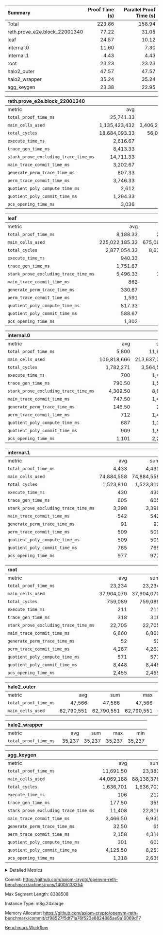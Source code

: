 | Summary | Proof Time (s) | Parallel Proof Time (s) |
|:---|---:|---:|
| Total |  223.86 |  158.94 |
| reth.prove_e2e.block_22001340 |  77.22 |  31.05 |
| leaf |  24.57 |  10.12 |
| internal.0 |  11.60 |  7.30 |
| internal.1 |  4.43 |  4.43 |
| root |  23.23 |  23.23 |
| halo2_outer |  47.57 |  47.57 |
| halo2_wrapper |  35.24 |  35.24 |
| agg_keygen |  23.38 |  22.95 |


| reth.prove_e2e.block_22001340 |||||
|:---|---:|---:|---:|---:|
|metric|avg|sum|max|min|
| `total_proof_time_ms ` |  25,741.33 |  77,224 |  31,050 |  19,136 |
| `main_cells_used     ` |  1,135,423,432 |  3,406,270,296 |  1,449,856,032 |  930,609,878 |
| `total_cycles        ` |  18,684,093.33 |  56,052,280 |  23,053,048 |  11,972,446 |
| `execute_time_ms     ` |  2,616.67 |  7,850 |  3,102 |  1,694 |
| `trace_gen_time_ms   ` |  8,413.33 |  25,240 |  9,974 |  6,043 |
| `stark_prove_excluding_trace_time_ms` |  14,711.33 |  44,134 |  17,974 |  11,399 |
| `main_trace_commit_time_ms` |  3,202.67 |  9,608 |  4,173 |  2,690 |
| `generate_perm_trace_time_ms` |  807.33 |  2,422 |  989 |  542 |
| `perm_trace_commit_time_ms` |  3,746.33 |  11,239 |  4,544 |  2,621 |
| `quotient_poly_compute_time_ms` |  2,612 |  7,836 |  3,230 |  2,299 |
| `quotient_poly_commit_time_ms` |  1,294.33 |  3,883 |  1,534 |  957 |
| `pcs_opening_time_ms ` |  3,036 |  9,108 |  3,488 |  2,224 |

| leaf |||||
|:---|---:|---:|---:|---:|
|metric|avg|sum|max|min|
| `total_proof_time_ms ` |  8,188.33 |  24,565 |  10,121 |  7,179 |
| `main_cells_used     ` |  225,022,185.33 |  675,066,556 |  285,443,525 |  193,947,465 |
| `total_cycles        ` |  2,877,054.33 |  8,631,163 |  3,495,815 |  2,561,179 |
| `execute_time_ms     ` |  940.33 |  2,821 |  1,130 |  835 |
| `trace_gen_time_ms   ` |  1,751.67 |  5,255 |  2,125 |  1,562 |
| `stark_prove_excluding_trace_time_ms` |  5,496.33 |  16,489 |  6,866 |  4,776 |
| `main_trace_commit_time_ms` |  862 |  2,586 |  1,056 |  765 |
| `generate_perm_trace_time_ms` |  330.67 |  992 |  404 |  275 |
| `perm_trace_commit_time_ms` |  1,591 |  4,773 |  2,024 |  1,373 |
| `quotient_poly_compute_time_ms` |  817.33 |  2,452 |  1,010 |  719 |
| `quotient_poly_commit_time_ms` |  588.67 |  1,766 |  736 |  511 |
| `pcs_opening_time_ms ` |  1,302 |  3,906 |  1,631 |  1,130 |

| internal.0 |||||
|:---|---:|---:|---:|---:|
|metric|avg|sum|max|min|
| `total_proof_time_ms ` |  5,800 |  11,600 |  7,301 |  4,299 |
| `main_cells_used     ` |  106,818,666 |  213,637,332 |  142,303,232 |  71,334,100 |
| `total_cycles        ` |  1,782,271 |  3,564,542 |  2,381,514 |  1,183,028 |
| `execute_time_ms     ` |  700 |  1,400 |  938 |  462 |
| `trace_gen_time_ms   ` |  790.50 |  1,581 |  1,029 |  552 |
| `stark_prove_excluding_trace_time_ms` |  4,309.50 |  8,619 |  5,334 |  3,285 |
| `main_trace_commit_time_ms` |  747.50 |  1,495 |  954 |  541 |
| `generate_perm_trace_time_ms` |  146.50 |  293 |  197 |  96 |
| `perm_trace_commit_time_ms` |  712 |  1,424 |  907 |  517 |
| `quotient_poly_compute_time_ms` |  687 |  1,374 |  872 |  502 |
| `quotient_poly_commit_time_ms` |  909 |  1,818 |  1,071 |  747 |
| `pcs_opening_time_ms ` |  1,101 |  2,202 |  1,326 |  876 |

| internal.1 |||||
|:---|---:|---:|---:|---:|
|metric|avg|sum|max|min|
| `total_proof_time_ms ` |  4,433 |  4,433 |  4,433 |  4,433 |
| `main_cells_used     ` |  74,884,558 |  74,884,558 |  74,884,558 |  74,884,558 |
| `total_cycles        ` |  1,523,810 |  1,523,810 |  1,523,810 |  1,523,810 |
| `execute_time_ms     ` |  430 |  430 |  430 |  430 |
| `trace_gen_time_ms   ` |  605 |  605 |  605 |  605 |
| `stark_prove_excluding_trace_time_ms` |  3,398 |  3,398 |  3,398 |  3,398 |
| `main_trace_commit_time_ms` |  542 |  542 |  542 |  542 |
| `generate_perm_trace_time_ms` |  91 |  91 |  91 |  91 |
| `perm_trace_commit_time_ms` |  509 |  509 |  509 |  509 |
| `quotient_poly_compute_time_ms` |  509 |  509 |  509 |  509 |
| `quotient_poly_commit_time_ms` |  765 |  765 |  765 |  765 |
| `pcs_opening_time_ms ` |  977 |  977 |  977 |  977 |

| root |||||
|:---|---:|---:|---:|---:|
|metric|avg|sum|max|min|
| `total_proof_time_ms ` |  23,234 |  23,234 |  23,234 |  23,234 |
| `main_cells_used     ` |  37,904,070 |  37,904,070 |  37,904,070 |  37,904,070 |
| `total_cycles        ` |  759,089 |  759,089 |  759,089 |  759,089 |
| `execute_time_ms     ` |  211 |  211 |  211 |  211 |
| `trace_gen_time_ms   ` |  318 |  318 |  318 |  318 |
| `stark_prove_excluding_trace_time_ms` |  22,705 |  22,705 |  22,705 |  22,705 |
| `main_trace_commit_time_ms` |  6,860 |  6,860 |  6,860 |  6,860 |
| `generate_perm_trace_time_ms` |  52 |  52 |  52 |  52 |
| `perm_trace_commit_time_ms` |  4,267 |  4,267 |  4,267 |  4,267 |
| `quotient_poly_compute_time_ms` |  571 |  571 |  571 |  571 |
| `quotient_poly_commit_time_ms` |  8,448 |  8,448 |  8,448 |  8,448 |
| `pcs_opening_time_ms ` |  2,455 |  2,455 |  2,455 |  2,455 |

| halo2_outer |||||
|:---|---:|---:|---:|---:|
|metric|avg|sum|max|min|
| `total_proof_time_ms ` |  47,566 |  47,566 |  47,566 |  47,566 |
| `main_cells_used     ` |  62,790,551 |  62,790,551 |  62,790,551 |  62,790,551 |

| halo2_wrapper |||||
|:---|---:|---:|---:|---:|
|metric|avg|sum|max|min|
| `total_proof_time_ms ` |  35,237 |  35,237 |  35,237 |  35,237 |

| agg_keygen |||||
|:---|---:|---:|---:|---:|
|metric|avg|sum|max|min|
| `total_proof_time_ms ` |  11,691.50 |  23,383 |  22,948 |  435 |
| `main_cells_used     ` |  44,069,188 |  88,138,376 |  87,210,305 |  928,071 |
| `total_cycles        ` |  1,636,701 |  1,636,701 |  1,636,701 |  1,636,701 |
| `execute_time_ms     ` |  106 |  212 |  212 |  0 |
| `trace_gen_time_ms   ` |  177.50 |  355 |  327 |  28 |
| `stark_prove_excluding_trace_time_ms` |  11,408 |  22,816 |  22,409 |  407 |
| `main_trace_commit_time_ms` |  3,466.50 |  6,933 |  6,882 |  51 |
| `generate_perm_trace_time_ms` |  32.50 |  65 |  55 |  10 |
| `perm_trace_commit_time_ms` |  2,158 |  4,316 |  4,265 |  51 |
| `quotient_poly_compute_time_ms` |  301 |  602 |  574 |  28 |
| `quotient_poly_commit_time_ms` |  4,125.50 |  8,251 |  8,187 |  64 |
| `pcs_opening_time_ms ` |  1,318 |  2,636 |  2,436 |  200 |



<details>
<summary>Detailed Metrics</summary>

| air_name | block_number | quotient_deg | interactions | constraints |
| --- | --- | --- | --- | --- |
| AccessAdapterAir<16> | 22001340 | 2 | 5 | 12 | 
| AccessAdapterAir<2> | 22001340 | 2 | 5 | 12 | 
| AccessAdapterAir<32> | 22001340 | 2 | 5 | 12 | 
| AccessAdapterAir<4> | 22001340 | 2 | 5 | 12 | 
| AccessAdapterAir<8> | 22001340 | 2 | 5 | 12 | 
| BitwiseOperationLookupAir<8> | 22001340 | 2 | 2 | 4 | 
| KeccakVmAir | 22001340 | 2 | 321 | 4,513 | 
| MemoryMerkleAir<8> | 22001340 | 2 | 4 | 39 | 
| PersistentBoundaryAir<8> | 22001340 | 2 | 3 | 7 | 
| PhantomAir | 22001340 | 2 | 3 | 5 | 
| Poseidon2PeripheryAir<BabyBearParameters>, 1> | 22001340 | 2 | 1 | 286 | 
| ProgramAir | 22001340 | 1 | 1 | 4 | 
| RangeTupleCheckerAir<2> | 22001340 | 1 | 1 | 4 | 
| Rv32HintStoreAir | 22001340 | 2 | 18 | 28 | 
| Sha256VmAir | 22001340 | 2 | 50 | 663 | 
| VariableRangeCheckerAir | 22001340 | 1 | 1 | 4 | 
| VmAirWrapper<Rv32BaseAluAdapterAir, BaseAluCoreAir<4, 8> | 22001340 | 2 | 20 | 37 | 
| VmAirWrapper<Rv32BaseAluAdapterAir, LessThanCoreAir<4, 8> | 22001340 | 2 | 18 | 40 | 
| VmAirWrapper<Rv32BaseAluAdapterAir, ShiftCoreAir<4, 8> | 22001340 | 2 | 24 | 91 | 
| VmAirWrapper<Rv32BranchAdapterAir, BranchEqualCoreAir<4> | 22001340 | 2 | 11 | 20 | 
| VmAirWrapper<Rv32BranchAdapterAir, BranchLessThanCoreAir<4, 8> | 22001340 | 2 | 13 | 35 | 
| VmAirWrapper<Rv32CondRdWriteAdapterAir, Rv32JalLuiCoreAir> | 22001340 | 2 | 10 | 18 | 
| VmAirWrapper<Rv32HeapAdapterAir<2, 32, 32>, BaseAluCoreAir<32, 8> | 22001340 | 2 | 61 | 126 | 
| VmAirWrapper<Rv32HeapAdapterAir<2, 32, 32>, LessThanCoreAir<32, 8> | 22001340 | 2 | 31 | 129 | 
| VmAirWrapper<Rv32HeapAdapterAir<2, 32, 32>, MultiplicationCoreAir<32, 8> | 22001340 | 2 | 61 | 57 | 
| VmAirWrapper<Rv32HeapAdapterAir<2, 32, 32>, ShiftCoreAir<32, 8> | 22001340 | 2 | 79 | 2,161 | 
| VmAirWrapper<Rv32HeapBranchAdapterAir<2, 32>, BranchEqualCoreAir<32> | 22001340 | 2 | 20 | 55 | 
| VmAirWrapper<Rv32HeapBranchAdapterAir<2, 32>, BranchLessThanCoreAir<32, 8> | 22001340 | 2 | 22 | 126 | 
| VmAirWrapper<Rv32IsEqualModAdapterAir<2, 1, 32, 32>, ModularIsEqualCoreAir<32, 4, 8> | 22001340 | 2 | 25 | 225 | 
| VmAirWrapper<Rv32IsEqualModAdapterAir<2, 3, 16, 48>, ModularIsEqualCoreAir<48, 4, 8> | 22001340 | 2 | 41 | 333 | 
| VmAirWrapper<Rv32JalrAdapterAir, Rv32JalrCoreAir> | 22001340 | 2 | 16 | 20 | 
| VmAirWrapper<Rv32LoadStoreAdapterAir, LoadSignExtendCoreAir<4, 8> | 22001340 | 2 | 18 | 33 | 
| VmAirWrapper<Rv32LoadStoreAdapterAir, LoadStoreCoreAir<4> | 22001340 | 2 | 17 | 40 | 
| VmAirWrapper<Rv32MultAdapterAir, DivRemCoreAir<4, 8> | 22001340 | 2 | 25 | 84 | 
| VmAirWrapper<Rv32MultAdapterAir, MulHCoreAir<4, 8> | 22001340 | 2 | 24 | 31 | 
| VmAirWrapper<Rv32MultAdapterAir, MultiplicationCoreAir<4, 8> | 22001340 | 2 | 19 | 19 | 
| VmAirWrapper<Rv32RdWriteAdapterAir, Rv32AuipcCoreAir> | 22001340 | 2 | 12 | 14 | 
| VmAirWrapper<Rv32VecHeapAdapterAir<1, 2, 2, 32, 32>, FieldExpressionCoreAir> | 22001340 | 2 | 415 | 480 | 
| VmAirWrapper<Rv32VecHeapAdapterAir<1, 6, 6, 16, 16>, FieldExpressionCoreAir> | 22001340 | 2 | 832 | 921 | 
| VmAirWrapper<Rv32VecHeapAdapterAir<2, 1, 1, 32, 32>, FieldExpressionCoreAir> | 22001340 | 2 | 158 | 190 | 
| VmAirWrapper<Rv32VecHeapAdapterAir<2, 2, 2, 32, 32>, FieldExpressionCoreAir> | 22001340 | 2 | 428 | 457 | 
| VmAirWrapper<Rv32VecHeapAdapterAir<2, 3, 3, 16, 16>, FieldExpressionCoreAir> | 22001340 | 2 | 246 | 288 | 
| VmAirWrapper<Rv32VecHeapAdapterAir<2, 6, 6, 16, 16>, FieldExpressionCoreAir> | 22001340 | 2 | 668 | 701 | 
| VmConnectorAir | 22001340 | 2 | 5 | 11 | 

| block_number | execute_time_ms |
| --- | --- |
| 22001340 | 214 | 

| group | air_name | block_number | rows | quotient_deg | prep_cols | perm_cols | main_cols | interactions | constraints | cells |
| --- | --- | --- | --- | --- | --- | --- | --- | --- | --- | --- |
| agg_keygen | AccessAdapterAir<16> | 22001340 |  | 2 |  |  |  | 5 | 12 |  | 
| agg_keygen | AccessAdapterAir<2> | 22001340 | 524,288 | 8 |  | 16 | 11 | 5 | 12 | 14,155,776 | 
| agg_keygen | AccessAdapterAir<32> | 22001340 |  | 2 |  |  |  | 5 | 12 |  | 
| agg_keygen | AccessAdapterAir<4> | 22001340 | 262,144 | 8 |  | 16 | 13 | 5 | 12 | 7,602,176 | 
| agg_keygen | AccessAdapterAir<8> | 22001340 | 8,192 | 8 |  | 16 | 17 | 5 | 12 | 270,336 | 
| agg_keygen | BitwiseOperationLookupAir<8> | 22001340 |  | 2 |  |  |  | 2 | 4 |  | 
| agg_keygen | FriReducedOpeningAir | 22001340 | 524,288 | 8 |  | 84 | 27 | 39 | 71 | 58,195,968 | 
| agg_keygen | JalRangeCheckAir | 22001340 | 65,536 | 8 |  | 28 | 12 | 9 | 14 | 2,621,440 | 
| agg_keygen | MemoryMerkleAir<8> | 22001340 |  | 2 |  |  |  | 4 | 39 |  | 
| agg_keygen | NativePoseidon2Air<BabyBearParameters>, 1> | 22001340 | 65,536 | 8 |  | 312 | 398 | 136 | 572 | 46,530,560 | 
| agg_keygen | PersistentBoundaryAir<8> | 22001340 |  | 2 |  |  |  | 3 | 7 |  | 
| agg_keygen | PhantomAir | 22001340 | 32,768 | 4 |  | 12 | 6 | 3 | 5 | 589,824 | 
| agg_keygen | Poseidon2PeripheryAir<BabyBearParameters>, 1> | 22001340 |  | 2 |  |  |  | 1 | 286 |  | 
| agg_keygen | ProgramAir | 22001340 | 131,072 | 1 |  | 8 | 10 | 1 | 4 | 2,359,296 | 
| agg_keygen | RangeTupleCheckerAir<2> | 22001340 |  | 1 |  |  |  | 1 | 4 |  | 
| agg_keygen | Rv32HintStoreAir | 22001340 |  | 2 |  |  |  | 18 | 28 |  | 
| agg_keygen | VariableRangeCheckerAir | 22001340 | 262,144 | 1 | 2 | 8 | 1 | 1 | 4 | 2,359,296 | 
| agg_keygen | VmAirWrapper<AluNativeAdapterAir, FieldArithmeticCoreAir> | 22001340 | 1,048,576 | 8 |  | 36 | 29 | 15 | 27 | 68,157,440 | 
| agg_keygen | VmAirWrapper<BranchNativeAdapterAir, BranchEqualCoreAir<1> | 22001340 | 262,144 | 8 |  | 28 | 23 | 11 | 25 | 13,369,344 | 
| agg_keygen | VmAirWrapper<NativeAdapterAir<2, 0>, PublicValuesCoreAir> | 22001340 | 64 | 8 |  | 28 | 27 | 11 | 30 | 3,520 | 
| agg_keygen | VmAirWrapper<NativeLoadStoreAdapterAir<1>, NativeLoadStoreCoreAir<1> | 22001340 | 524,288 | 8 |  | 40 | 21 | 15 | 20 | 31,981,568 | 
| agg_keygen | VmAirWrapper<NativeLoadStoreAdapterAir<4>, NativeLoadStoreCoreAir<4> | 22001340 | 131,072 | 8 |  | 40 | 27 | 15 | 20 | 8,781,824 | 
| agg_keygen | VmAirWrapper<NativeVectorizedAdapterAir<4>, FieldExtensionCoreAir> | 22001340 | 131,072 | 8 |  | 36 | 38 | 15 | 27 | 9,699,328 | 
| agg_keygen | VmAirWrapper<Rv32BaseAluAdapterAir, BaseAluCoreAir<4, 8> | 22001340 |  | 2 |  |  |  | 20 | 37 |  | 
| agg_keygen | VmAirWrapper<Rv32BaseAluAdapterAir, LessThanCoreAir<4, 8> | 22001340 |  | 2 |  |  |  | 18 | 40 |  | 
| agg_keygen | VmAirWrapper<Rv32BaseAluAdapterAir, ShiftCoreAir<4, 8> | 22001340 |  | 2 |  |  |  | 24 | 91 |  | 
| agg_keygen | VmAirWrapper<Rv32BranchAdapterAir, BranchEqualCoreAir<4> | 22001340 |  | 2 |  |  |  | 11 | 20 |  | 
| agg_keygen | VmAirWrapper<Rv32BranchAdapterAir, BranchLessThanCoreAir<4, 8> | 22001340 |  | 2 |  |  |  | 13 | 35 |  | 
| agg_keygen | VmAirWrapper<Rv32CondRdWriteAdapterAir, Rv32JalLuiCoreAir> | 22001340 |  | 2 |  |  |  | 10 | 18 |  | 
| agg_keygen | VmAirWrapper<Rv32JalrAdapterAir, Rv32JalrCoreAir> | 22001340 |  | 2 |  |  |  | 16 | 20 |  | 
| agg_keygen | VmAirWrapper<Rv32LoadStoreAdapterAir, LoadSignExtendCoreAir<4, 8> | 22001340 |  | 2 |  |  |  | 18 | 33 |  | 
| agg_keygen | VmAirWrapper<Rv32LoadStoreAdapterAir, LoadStoreCoreAir<4> | 22001340 |  | 2 |  |  |  | 17 | 40 |  | 
| agg_keygen | VmAirWrapper<Rv32MultAdapterAir, DivRemCoreAir<4, 8> | 22001340 |  | 2 |  |  |  | 25 | 84 |  | 
| agg_keygen | VmAirWrapper<Rv32MultAdapterAir, MulHCoreAir<4, 8> | 22001340 |  | 2 |  |  |  | 24 | 31 |  | 
| agg_keygen | VmAirWrapper<Rv32MultAdapterAir, MultiplicationCoreAir<4, 8> | 22001340 |  | 2 |  |  |  | 19 | 19 |  | 
| agg_keygen | VmAirWrapper<Rv32RdWriteAdapterAir, Rv32AuipcCoreAir> | 22001340 |  | 2 |  |  |  | 12 | 14 |  | 
| agg_keygen | VmConnectorAir | 22001340 | 2 | 8 | 1 | 16 | 5 | 5 | 11 | 42 | 
| agg_keygen | VolatileBoundaryAir | 22001340 | 131,072 | 8 |  | 20 | 12 | 7 | 19 | 4,194,304 | 

| group | air_name | block_number | idx | rows | prep_cols | perm_cols | main_cols | cells |
| --- | --- | --- | --- | --- | --- | --- | --- | --- |
| internal.0 | AccessAdapterAir<2> | 22001340 | 0 | 524,288 |  | 12 | 11 | 12,058,624 | 
| internal.0 | AccessAdapterAir<2> | 22001340 | 1 | 524,288 |  | 12 | 11 | 12,058,624 | 
| internal.0 | AccessAdapterAir<4> | 22001340 | 0 | 262,144 |  | 12 | 13 | 6,553,600 | 
| internal.0 | AccessAdapterAir<4> | 22001340 | 1 | 262,144 |  | 12 | 13 | 6,553,600 | 
| internal.0 | AccessAdapterAir<8> | 22001340 | 0 | 8,192 |  | 12 | 17 | 237,568 | 
| internal.0 | AccessAdapterAir<8> | 22001340 | 1 | 4,096 |  | 12 | 17 | 118,784 | 
| internal.0 | FriReducedOpeningAir | 22001340 | 0 | 1,048,576 |  | 44 | 27 | 74,448,896 | 
| internal.0 | FriReducedOpeningAir | 22001340 | 1 | 524,288 |  | 44 | 27 | 37,224,448 | 
| internal.0 | JalRangeCheckAir | 22001340 | 0 | 131,072 |  | 16 | 12 | 3,670,016 | 
| internal.0 | JalRangeCheckAir | 22001340 | 1 | 65,536 |  | 16 | 12 | 1,835,008 | 
| internal.0 | NativePoseidon2Air<BabyBearParameters>, 1> | 22001340 | 0 | 131,072 |  | 160 | 398 | 73,138,176 | 
| internal.0 | NativePoseidon2Air<BabyBearParameters>, 1> | 22001340 | 1 | 65,536 |  | 160 | 398 | 36,569,088 | 
| internal.0 | PhantomAir | 22001340 | 0 | 65,536 |  | 8 | 6 | 917,504 | 
| internal.0 | PhantomAir | 22001340 | 1 | 16,384 |  | 8 | 6 | 229,376 | 
| internal.0 | ProgramAir | 22001340 | 0 | 131,072 |  | 8 | 10 | 2,359,296 | 
| internal.0 | ProgramAir | 22001340 | 1 | 131,072 |  | 8 | 10 | 2,359,296 | 
| internal.0 | VariableRangeCheckerAir | 22001340 | 0 | 262,144 | 2 | 8 | 1 | 2,359,296 | 
| internal.0 | VariableRangeCheckerAir | 22001340 | 1 | 262,144 | 2 | 8 | 1 | 2,359,296 | 
| internal.0 | VmAirWrapper<AluNativeAdapterAir, FieldArithmeticCoreAir> | 22001340 | 0 | 2,097,152 |  | 20 | 29 | 102,760,448 | 
| internal.0 | VmAirWrapper<AluNativeAdapterAir, FieldArithmeticCoreAir> | 22001340 | 1 | 1,048,576 |  | 20 | 29 | 51,380,224 | 
| internal.0 | VmAirWrapper<BranchNativeAdapterAir, BranchEqualCoreAir<1> | 22001340 | 0 | 262,144 |  | 16 | 23 | 10,223,616 | 
| internal.0 | VmAirWrapper<BranchNativeAdapterAir, BranchEqualCoreAir<1> | 22001340 | 1 | 131,072 |  | 16 | 23 | 5,111,808 | 
| internal.0 | VmAirWrapper<NativeAdapterAir<2, 0>, PublicValuesCoreAir> | 22001340 | 0 | 64 |  | 16 | 23 | 2,496 | 
| internal.0 | VmAirWrapper<NativeAdapterAir<2, 0>, PublicValuesCoreAir> | 22001340 | 1 | 64 |  | 16 | 23 | 2,496 | 
| internal.0 | VmAirWrapper<NativeLoadStoreAdapterAir<1>, NativeLoadStoreCoreAir<1> | 22001340 | 0 | 524,288 |  | 24 | 21 | 23,592,960 | 
| internal.0 | VmAirWrapper<NativeLoadStoreAdapterAir<1>, NativeLoadStoreCoreAir<1> | 22001340 | 1 | 262,144 |  | 24 | 21 | 11,796,480 | 
| internal.0 | VmAirWrapper<NativeLoadStoreAdapterAir<4>, NativeLoadStoreCoreAir<4> | 22001340 | 0 | 262,144 |  | 24 | 27 | 13,369,344 | 
| internal.0 | VmAirWrapper<NativeLoadStoreAdapterAir<4>, NativeLoadStoreCoreAir<4> | 22001340 | 1 | 131,072 |  | 24 | 27 | 6,684,672 | 
| internal.0 | VmAirWrapper<NativeVectorizedAdapterAir<4>, FieldExtensionCoreAir> | 22001340 | 0 | 262,144 |  | 20 | 38 | 15,204,352 | 
| internal.0 | VmAirWrapper<NativeVectorizedAdapterAir<4>, FieldExtensionCoreAir> | 22001340 | 1 | 131,072 |  | 20 | 38 | 7,602,176 | 
| internal.0 | VmConnectorAir | 22001340 | 0 | 2 | 1 | 12 | 5 | 34 | 
| internal.0 | VmConnectorAir | 22001340 | 1 | 2 | 1 | 12 | 5 | 34 | 
| internal.0 | VolatileBoundaryAir | 22001340 | 0 | 262,144 |  | 12 | 12 | 6,291,456 | 
| internal.0 | VolatileBoundaryAir | 22001340 | 1 | 262,144 |  | 12 | 12 | 6,291,456 | 
| internal.1 | AccessAdapterAir<2> | 22001340 | 2 | 524,288 |  | 12 | 11 | 12,058,624 | 
| internal.1 | AccessAdapterAir<4> | 22001340 | 2 | 262,144 |  | 12 | 13 | 6,553,600 | 
| internal.1 | AccessAdapterAir<8> | 22001340 | 2 | 8,192 |  | 12 | 17 | 237,568 | 
| internal.1 | FriReducedOpeningAir | 22001340 | 2 | 262,144 |  | 44 | 27 | 18,612,224 | 
| internal.1 | JalRangeCheckAir | 22001340 | 2 | 65,536 |  | 16 | 12 | 1,835,008 | 
| internal.1 | NativePoseidon2Air<BabyBearParameters>, 1> | 22001340 | 2 | 65,536 |  | 160 | 398 | 36,569,088 | 
| internal.1 | PhantomAir | 22001340 | 2 | 16,384 |  | 8 | 6 | 229,376 | 
| internal.1 | ProgramAir | 22001340 | 2 | 131,072 |  | 8 | 10 | 2,359,296 | 
| internal.1 | VariableRangeCheckerAir | 22001340 | 2 | 262,144 | 2 | 8 | 1 | 2,359,296 | 
| internal.1 | VmAirWrapper<AluNativeAdapterAir, FieldArithmeticCoreAir> | 22001340 | 2 | 1,048,576 |  | 20 | 29 | 51,380,224 | 
| internal.1 | VmAirWrapper<BranchNativeAdapterAir, BranchEqualCoreAir<1> | 22001340 | 2 | 262,144 |  | 16 | 23 | 10,223,616 | 
| internal.1 | VmAirWrapper<NativeAdapterAir<2, 0>, PublicValuesCoreAir> | 22001340 | 2 | 64 |  | 16 | 23 | 2,496 | 
| internal.1 | VmAirWrapper<NativeLoadStoreAdapterAir<1>, NativeLoadStoreCoreAir<1> | 22001340 | 2 | 524,288 |  | 24 | 21 | 23,592,960 | 
| internal.1 | VmAirWrapper<NativeLoadStoreAdapterAir<4>, NativeLoadStoreCoreAir<4> | 22001340 | 2 | 131,072 |  | 24 | 27 | 6,684,672 | 
| internal.1 | VmAirWrapper<NativeVectorizedAdapterAir<4>, FieldExtensionCoreAir> | 22001340 | 2 | 131,072 |  | 20 | 38 | 7,602,176 | 
| internal.1 | VmConnectorAir | 22001340 | 2 | 2 | 1 | 12 | 5 | 34 | 
| internal.1 | VolatileBoundaryAir | 22001340 | 2 | 262,144 |  | 12 | 12 | 6,291,456 | 
| leaf | AccessAdapterAir<2> | 22001340 | 0 | 2,097,152 |  | 16 | 11 | 56,623,104 | 
| leaf | AccessAdapterAir<2> | 22001340 | 1 | 1,048,576 |  | 16 | 11 | 28,311,552 | 
| leaf | AccessAdapterAir<2> | 22001340 | 2 | 1,048,576 |  | 16 | 11 | 28,311,552 | 
| leaf | AccessAdapterAir<4> | 22001340 | 0 | 1,048,576 |  | 16 | 13 | 30,408,704 | 
| leaf | AccessAdapterAir<4> | 22001340 | 1 | 524,288 |  | 16 | 13 | 15,204,352 | 
| leaf | AccessAdapterAir<4> | 22001340 | 2 | 524,288 |  | 16 | 13 | 15,204,352 | 
| leaf | AccessAdapterAir<8> | 22001340 | 0 | 32,768 |  | 16 | 17 | 1,081,344 | 
| leaf | AccessAdapterAir<8> | 22001340 | 1 | 16,384 |  | 16 | 17 | 540,672 | 
| leaf | AccessAdapterAir<8> | 22001340 | 2 | 16,384 |  | 16 | 17 | 540,672 | 
| leaf | FriReducedOpeningAir | 22001340 | 0 | 4,194,304 |  | 84 | 27 | 465,567,744 | 
| leaf | FriReducedOpeningAir | 22001340 | 1 | 2,097,152 |  | 84 | 27 | 232,783,872 | 
| leaf | FriReducedOpeningAir | 22001340 | 2 | 2,097,152 |  | 84 | 27 | 232,783,872 | 
| leaf | JalRangeCheckAir | 22001340 | 0 | 65,536 |  | 28 | 12 | 2,621,440 | 
| leaf | JalRangeCheckAir | 22001340 | 1 | 65,536 |  | 28 | 12 | 2,621,440 | 
| leaf | JalRangeCheckAir | 22001340 | 2 | 65,536 |  | 28 | 12 | 2,621,440 | 
| leaf | NativePoseidon2Air<BabyBearParameters>, 1> | 22001340 | 0 | 262,144 |  | 312 | 398 | 186,122,240 | 
| leaf | NativePoseidon2Air<BabyBearParameters>, 1> | 22001340 | 1 | 262,144 |  | 312 | 398 | 186,122,240 | 
| leaf | NativePoseidon2Air<BabyBearParameters>, 1> | 22001340 | 2 | 262,144 |  | 312 | 398 | 186,122,240 | 
| leaf | PhantomAir | 22001340 | 0 | 32,768 |  | 12 | 6 | 589,824 | 
| leaf | PhantomAir | 22001340 | 1 | 32,768 |  | 12 | 6 | 589,824 | 
| leaf | PhantomAir | 22001340 | 2 | 32,768 |  | 12 | 6 | 589,824 | 
| leaf | ProgramAir | 22001340 | 0 | 2,097,152 |  | 8 | 10 | 37,748,736 | 
| leaf | ProgramAir | 22001340 | 1 | 2,097,152 |  | 8 | 10 | 37,748,736 | 
| leaf | ProgramAir | 22001340 | 2 | 2,097,152 |  | 8 | 10 | 37,748,736 | 
| leaf | VariableRangeCheckerAir | 22001340 | 0 | 262,144 | 2 | 8 | 1 | 2,359,296 | 
| leaf | VariableRangeCheckerAir | 22001340 | 1 | 262,144 | 2 | 8 | 1 | 2,359,296 | 
| leaf | VariableRangeCheckerAir | 22001340 | 2 | 262,144 | 2 | 8 | 1 | 2,359,296 | 
| leaf | VmAirWrapper<AluNativeAdapterAir, FieldArithmeticCoreAir> | 22001340 | 0 | 2,097,152 |  | 36 | 29 | 136,314,880 | 
| leaf | VmAirWrapper<AluNativeAdapterAir, FieldArithmeticCoreAir> | 22001340 | 1 | 2,097,152 |  | 36 | 29 | 136,314,880 | 
| leaf | VmAirWrapper<AluNativeAdapterAir, FieldArithmeticCoreAir> | 22001340 | 2 | 2,097,152 |  | 36 | 29 | 136,314,880 | 
| leaf | VmAirWrapper<BranchNativeAdapterAir, BranchEqualCoreAir<1> | 22001340 | 0 | 524,288 |  | 28 | 23 | 26,738,688 | 
| leaf | VmAirWrapper<BranchNativeAdapterAir, BranchEqualCoreAir<1> | 22001340 | 1 | 524,288 |  | 28 | 23 | 26,738,688 | 
| leaf | VmAirWrapper<BranchNativeAdapterAir, BranchEqualCoreAir<1> | 22001340 | 2 | 524,288 |  | 28 | 23 | 26,738,688 | 
| leaf | VmAirWrapper<NativeAdapterAir<2, 0>, PublicValuesCoreAir> | 22001340 | 0 | 64 |  | 28 | 27 | 3,520 | 
| leaf | VmAirWrapper<NativeAdapterAir<2, 0>, PublicValuesCoreAir> | 22001340 | 1 | 64 |  | 28 | 27 | 3,520 | 
| leaf | VmAirWrapper<NativeAdapterAir<2, 0>, PublicValuesCoreAir> | 22001340 | 2 | 64 |  | 28 | 27 | 3,520 | 
| leaf | VmAirWrapper<NativeLoadStoreAdapterAir<1>, NativeLoadStoreCoreAir<1> | 22001340 | 0 | 1,048,576 |  | 40 | 21 | 63,963,136 | 
| leaf | VmAirWrapper<NativeLoadStoreAdapterAir<1>, NativeLoadStoreCoreAir<1> | 22001340 | 1 | 1,048,576 |  | 40 | 21 | 63,963,136 | 
| leaf | VmAirWrapper<NativeLoadStoreAdapterAir<1>, NativeLoadStoreCoreAir<1> | 22001340 | 2 | 1,048,576 |  | 40 | 21 | 63,963,136 | 
| leaf | VmAirWrapper<NativeLoadStoreAdapterAir<4>, NativeLoadStoreCoreAir<4> | 22001340 | 0 | 262,144 |  | 40 | 27 | 17,563,648 | 
| leaf | VmAirWrapper<NativeLoadStoreAdapterAir<4>, NativeLoadStoreCoreAir<4> | 22001340 | 1 | 262,144 |  | 40 | 27 | 17,563,648 | 
| leaf | VmAirWrapper<NativeLoadStoreAdapterAir<4>, NativeLoadStoreCoreAir<4> | 22001340 | 2 | 131,072 |  | 40 | 27 | 8,781,824 | 
| leaf | VmAirWrapper<NativeVectorizedAdapterAir<4>, FieldExtensionCoreAir> | 22001340 | 0 | 524,288 |  | 36 | 38 | 38,797,312 | 
| leaf | VmAirWrapper<NativeVectorizedAdapterAir<4>, FieldExtensionCoreAir> | 22001340 | 1 | 262,144 |  | 36 | 38 | 19,398,656 | 
| leaf | VmAirWrapper<NativeVectorizedAdapterAir<4>, FieldExtensionCoreAir> | 22001340 | 2 | 262,144 |  | 36 | 38 | 19,398,656 | 
| leaf | VmConnectorAir | 22001340 | 0 | 2 | 1 | 16 | 5 | 42 | 
| leaf | VmConnectorAir | 22001340 | 1 | 2 | 1 | 16 | 5 | 42 | 
| leaf | VmConnectorAir | 22001340 | 2 | 2 | 1 | 16 | 5 | 42 | 
| leaf | VolatileBoundaryAir | 22001340 | 0 | 1,048,576 |  | 20 | 12 | 33,554,432 | 
| leaf | VolatileBoundaryAir | 22001340 | 1 | 524,288 |  | 20 | 12 | 16,777,216 | 
| leaf | VolatileBoundaryAir | 22001340 | 2 | 524,288 |  | 20 | 12 | 16,777,216 | 
| root | AccessAdapterAir<2> | 22001340 | 0 | 262,144 |  | 8 | 11 | 4,980,736 | 
| root | AccessAdapterAir<4> | 22001340 | 0 | 131,072 |  | 8 | 13 | 2,752,512 | 
| root | AccessAdapterAir<8> | 22001340 | 0 | 4,096 |  | 8 | 17 | 102,400 | 
| root | FriReducedOpeningAir | 22001340 | 0 | 131,072 |  | 24 | 27 | 6,684,672 | 
| root | JalRangeCheckAir | 22001340 | 0 | 32,768 |  | 12 | 12 | 786,432 | 
| root | NativePoseidon2Air<BabyBearParameters>, 1> | 22001340 | 0 | 32,768 |  | 84 | 398 | 15,794,176 | 
| root | PhantomAir | 22001340 | 0 | 8,192 |  | 8 | 6 | 114,688 | 
| root | ProgramAir | 22001340 | 0 | 131,072 |  | 8 | 10 | 2,359,296 | 
| root | VariableRangeCheckerAir | 22001340 | 0 | 262,144 | 2 | 8 | 1 | 2,359,296 | 
| root | VmAirWrapper<AluNativeAdapterAir, FieldArithmeticCoreAir> | 22001340 | 0 | 524,288 |  | 12 | 29 | 21,495,808 | 
| root | VmAirWrapper<BranchNativeAdapterAir, BranchEqualCoreAir<1> | 22001340 | 0 | 131,072 |  | 12 | 23 | 4,587,520 | 
| root | VmAirWrapper<NativeAdapterAir<2, 0>, PublicValuesCoreAir> | 22001340 | 0 | 64 |  | 12 | 22 | 2,176 | 
| root | VmAirWrapper<NativeLoadStoreAdapterAir<1>, NativeLoadStoreCoreAir<1> | 22001340 | 0 | 262,144 |  | 16 | 21 | 9,699,328 | 
| root | VmAirWrapper<NativeLoadStoreAdapterAir<4>, NativeLoadStoreCoreAir<4> | 22001340 | 0 | 65,536 |  | 16 | 27 | 2,818,048 | 
| root | VmAirWrapper<NativeVectorizedAdapterAir<4>, FieldExtensionCoreAir> | 22001340 | 0 | 65,536 |  | 12 | 38 | 3,276,800 | 
| root | VmConnectorAir | 22001340 | 0 | 2 | 1 | 8 | 5 | 26 | 
| root | VolatileBoundaryAir | 22001340 | 0 | 131,072 |  | 8 | 12 | 2,621,440 | 

| group | air_name | block_number | segment | rows | prep_cols | perm_cols | main_cols | cells |
| --- | --- | --- | --- | --- | --- | --- | --- | --- |
| agg_keygen | AccessAdapterAir<16> | 22001340 | 0 | 1 |  | 16 | 25 | 41 | 
| agg_keygen | AccessAdapterAir<2> | 22001340 | 0 | 1 |  | 16 | 11 | 27 | 
| agg_keygen | AccessAdapterAir<32> | 22001340 | 0 | 1 |  | 16 | 41 | 57 | 
| agg_keygen | AccessAdapterAir<4> | 22001340 | 0 | 1 |  | 16 | 13 | 29 | 
| agg_keygen | AccessAdapterAir<8> | 22001340 | 0 | 1 |  | 16 | 17 | 33 | 
| agg_keygen | BitwiseOperationLookupAir<8> | 22001340 | 0 | 65,536 | 3 | 8 | 2 | 655,360 | 
| agg_keygen | MemoryMerkleAir<8> | 22001340 | 0 | 64 |  | 16 | 32 | 3,072 | 
| agg_keygen | PersistentBoundaryAir<8> | 22001340 | 0 | 1 |  | 12 | 20 | 32 | 
| agg_keygen | PhantomAir | 22001340 | 0 | 1 |  | 12 | 6 | 18 | 
| agg_keygen | Poseidon2PeripheryAir<BabyBearParameters>, 1> | 22001340 | 0 | 32 |  | 8 | 300 | 9,856 | 
| agg_keygen | ProgramAir | 22001340 | 0 | 1 |  | 8 | 10 | 18 | 
| agg_keygen | RangeTupleCheckerAir<2> | 22001340 | 0 | 524,288 | 2 | 8 | 1 | 4,718,592 | 
| agg_keygen | Rv32HintStoreAir | 22001340 | 0 | 1 |  | 44 | 32 | 76 | 
| agg_keygen | VariableRangeCheckerAir | 22001340 | 0 | 262,144 | 2 | 8 | 1 | 2,359,296 | 
| agg_keygen | VmAirWrapper<Rv32BaseAluAdapterAir, BaseAluCoreAir<4, 8> | 22001340 | 0 | 1 |  | 52 | 36 | 88 | 
| agg_keygen | VmAirWrapper<Rv32BaseAluAdapterAir, LessThanCoreAir<4, 8> | 22001340 | 0 | 1 |  | 40 | 37 | 77 | 
| agg_keygen | VmAirWrapper<Rv32BaseAluAdapterAir, ShiftCoreAir<4, 8> | 22001340 | 0 | 1 |  | 52 | 53 | 105 | 
| agg_keygen | VmAirWrapper<Rv32BranchAdapterAir, BranchEqualCoreAir<4> | 22001340 | 0 | 1 |  | 28 | 26 | 54 | 
| agg_keygen | VmAirWrapper<Rv32BranchAdapterAir, BranchLessThanCoreAir<4, 8> | 22001340 | 0 | 1 |  | 32 | 32 | 64 | 
| agg_keygen | VmAirWrapper<Rv32CondRdWriteAdapterAir, Rv32JalLuiCoreAir> | 22001340 | 0 | 1 |  | 28 | 18 | 46 | 
| agg_keygen | VmAirWrapper<Rv32JalrAdapterAir, Rv32JalrCoreAir> | 22001340 | 0 | 1 |  | 36 | 28 | 64 | 
| agg_keygen | VmAirWrapper<Rv32LoadStoreAdapterAir, LoadSignExtendCoreAir<4, 8> | 22001340 | 0 | 1 |  | 52 | 36 | 88 | 
| agg_keygen | VmAirWrapper<Rv32LoadStoreAdapterAir, LoadStoreCoreAir<4> | 22001340 | 0 | 1 |  | 52 | 41 | 93 | 
| agg_keygen | VmAirWrapper<Rv32MultAdapterAir, DivRemCoreAir<4, 8> | 22001340 | 0 | 1 |  | 72 | 59 | 131 | 
| agg_keygen | VmAirWrapper<Rv32MultAdapterAir, MulHCoreAir<4, 8> | 22001340 | 0 | 1 |  | 72 | 39 | 111 | 
| agg_keygen | VmAirWrapper<Rv32MultAdapterAir, MultiplicationCoreAir<4, 8> | 22001340 | 0 | 1 |  | 52 | 31 | 83 | 
| agg_keygen | VmAirWrapper<Rv32RdWriteAdapterAir, Rv32AuipcCoreAir> | 22001340 | 0 | 1 |  | 28 | 20 | 48 | 
| agg_keygen | VmConnectorAir | 22001340 | 0 | 2 | 1 | 16 | 5 | 42 | 
| reth.prove_e2e.block_22001340 | AccessAdapterAir<16> | 22001340 | 0 | 131,072 |  | 16 | 25 | 5,373,952 | 
| reth.prove_e2e.block_22001340 | AccessAdapterAir<16> | 22001340 | 1 | 524,288 |  | 16 | 25 | 21,495,808 | 
| reth.prove_e2e.block_22001340 | AccessAdapterAir<16> | 22001340 | 2 | 131,072 |  | 16 | 25 | 5,373,952 | 
| reth.prove_e2e.block_22001340 | AccessAdapterAir<2> | 22001340 | 1 | 256 |  | 16 | 11 | 6,912 | 
| reth.prove_e2e.block_22001340 | AccessAdapterAir<2> | 22001340 | 2 | 65,536 |  | 16 | 11 | 1,769,472 | 
| reth.prove_e2e.block_22001340 | AccessAdapterAir<32> | 22001340 | 0 | 65,536 |  | 16 | 41 | 3,735,552 | 
| reth.prove_e2e.block_22001340 | AccessAdapterAir<32> | 22001340 | 1 | 262,144 |  | 16 | 41 | 14,942,208 | 
| reth.prove_e2e.block_22001340 | AccessAdapterAir<32> | 22001340 | 2 | 65,536 |  | 16 | 41 | 3,735,552 | 
| reth.prove_e2e.block_22001340 | AccessAdapterAir<4> | 22001340 | 0 | 64 |  | 16 | 13 | 1,856 | 
| reth.prove_e2e.block_22001340 | AccessAdapterAir<4> | 22001340 | 1 | 128 |  | 16 | 13 | 3,712 | 
| reth.prove_e2e.block_22001340 | AccessAdapterAir<4> | 22001340 | 2 | 32,768 |  | 16 | 13 | 950,272 | 
| reth.prove_e2e.block_22001340 | AccessAdapterAir<8> | 22001340 | 0 | 2,097,152 |  | 16 | 17 | 69,206,016 | 
| reth.prove_e2e.block_22001340 | AccessAdapterAir<8> | 22001340 | 1 | 2,097,152 |  | 16 | 17 | 69,206,016 | 
| reth.prove_e2e.block_22001340 | AccessAdapterAir<8> | 22001340 | 2 | 1,048,576 |  | 16 | 17 | 34,603,008 | 
| reth.prove_e2e.block_22001340 | BitwiseOperationLookupAir<8> | 22001340 | 0 | 65,536 | 3 | 8 | 2 | 655,360 | 
| reth.prove_e2e.block_22001340 | BitwiseOperationLookupAir<8> | 22001340 | 1 | 65,536 | 3 | 8 | 2 | 655,360 | 
| reth.prove_e2e.block_22001340 | BitwiseOperationLookupAir<8> | 22001340 | 2 | 65,536 | 3 | 8 | 2 | 655,360 | 
| reth.prove_e2e.block_22001340 | KeccakVmAir | 22001340 | 0 | 131,072 |  | 1,056 | 3,163 | 552,992,768 | 
| reth.prove_e2e.block_22001340 | KeccakVmAir | 22001340 | 1 | 8,192 |  | 1,056 | 3,163 | 34,562,048 | 
| reth.prove_e2e.block_22001340 | KeccakVmAir | 22001340 | 2 | 131,072 |  | 1,056 | 3,163 | 552,992,768 | 
| reth.prove_e2e.block_22001340 | MemoryMerkleAir<8> | 22001340 | 0 | 1,048,576 |  | 16 | 32 | 50,331,648 | 
| reth.prove_e2e.block_22001340 | MemoryMerkleAir<8> | 22001340 | 1 | 1,048,576 |  | 16 | 32 | 50,331,648 | 
| reth.prove_e2e.block_22001340 | MemoryMerkleAir<8> | 22001340 | 2 | 1,048,576 |  | 16 | 32 | 50,331,648 | 
| reth.prove_e2e.block_22001340 | PersistentBoundaryAir<8> | 22001340 | 0 | 1,048,576 |  | 12 | 20 | 33,554,432 | 
| reth.prove_e2e.block_22001340 | PersistentBoundaryAir<8> | 22001340 | 1 | 1,048,576 |  | 12 | 20 | 33,554,432 | 
| reth.prove_e2e.block_22001340 | PersistentBoundaryAir<8> | 22001340 | 2 | 1,048,576 |  | 12 | 20 | 33,554,432 | 
| reth.prove_e2e.block_22001340 | PhantomAir | 22001340 | 0 | 64 |  | 12 | 6 | 1,152 | 
| reth.prove_e2e.block_22001340 | PhantomAir | 22001340 | 1 | 1 |  | 12 | 6 | 18 | 
| reth.prove_e2e.block_22001340 | PhantomAir | 22001340 | 2 | 16 |  | 12 | 6 | 288 | 
| reth.prove_e2e.block_22001340 | Poseidon2PeripheryAir<BabyBearParameters>, 1> | 22001340 | 0 | 1,048,576 |  | 8 | 300 | 322,961,408 | 
| reth.prove_e2e.block_22001340 | Poseidon2PeripheryAir<BabyBearParameters>, 1> | 22001340 | 1 | 262,144 |  | 8 | 300 | 80,740,352 | 
| reth.prove_e2e.block_22001340 | Poseidon2PeripheryAir<BabyBearParameters>, 1> | 22001340 | 2 | 524,288 |  | 8 | 300 | 161,480,704 | 
| reth.prove_e2e.block_22001340 | ProgramAir | 22001340 | 0 | 1,048,576 |  | 8 | 10 | 18,874,368 | 
| reth.prove_e2e.block_22001340 | ProgramAir | 22001340 | 1 | 1,048,576 |  | 8 | 10 | 18,874,368 | 
| reth.prove_e2e.block_22001340 | ProgramAir | 22001340 | 2 | 1,048,576 |  | 8 | 10 | 18,874,368 | 
| reth.prove_e2e.block_22001340 | RangeTupleCheckerAir<2> | 22001340 | 0 | 2,097,152 | 2 | 8 | 1 | 18,874,368 | 
| reth.prove_e2e.block_22001340 | RangeTupleCheckerAir<2> | 22001340 | 1 | 2,097,152 | 2 | 8 | 1 | 18,874,368 | 
| reth.prove_e2e.block_22001340 | RangeTupleCheckerAir<2> | 22001340 | 2 | 2,097,152 | 2 | 8 | 1 | 18,874,368 | 
| reth.prove_e2e.block_22001340 | Rv32HintStoreAir | 22001340 | 0 | 524,288 |  | 44 | 32 | 39,845,888 | 
| reth.prove_e2e.block_22001340 | VariableRangeCheckerAir | 22001340 | 0 | 262,144 | 2 | 8 | 1 | 2,359,296 | 
| reth.prove_e2e.block_22001340 | VariableRangeCheckerAir | 22001340 | 1 | 262,144 | 2 | 8 | 1 | 2,359,296 | 
| reth.prove_e2e.block_22001340 | VariableRangeCheckerAir | 22001340 | 2 | 262,144 | 2 | 8 | 1 | 2,359,296 | 
| reth.prove_e2e.block_22001340 | VmAirWrapper<Rv32BaseAluAdapterAir, BaseAluCoreAir<4, 8> | 22001340 | 0 | 8,388,608 |  | 52 | 36 | 738,197,504 | 
| reth.prove_e2e.block_22001340 | VmAirWrapper<Rv32BaseAluAdapterAir, BaseAluCoreAir<4, 8> | 22001340 | 1 | 8,388,608 |  | 52 | 36 | 738,197,504 | 
| reth.prove_e2e.block_22001340 | VmAirWrapper<Rv32BaseAluAdapterAir, BaseAluCoreAir<4, 8> | 22001340 | 2 | 4,194,304 |  | 52 | 36 | 369,098,752 | 
| reth.prove_e2e.block_22001340 | VmAirWrapper<Rv32BaseAluAdapterAir, LessThanCoreAir<4, 8> | 22001340 | 0 | 524,288 |  | 40 | 37 | 40,370,176 | 
| reth.prove_e2e.block_22001340 | VmAirWrapper<Rv32BaseAluAdapterAir, LessThanCoreAir<4, 8> | 22001340 | 1 | 1,048,576 |  | 40 | 37 | 80,740,352 | 
| reth.prove_e2e.block_22001340 | VmAirWrapper<Rv32BaseAluAdapterAir, LessThanCoreAir<4, 8> | 22001340 | 2 | 524,288 |  | 40 | 37 | 40,370,176 | 
| reth.prove_e2e.block_22001340 | VmAirWrapper<Rv32BaseAluAdapterAir, ShiftCoreAir<4, 8> | 22001340 | 0 | 1,048,576 |  | 52 | 53 | 110,100,480 | 
| reth.prove_e2e.block_22001340 | VmAirWrapper<Rv32BaseAluAdapterAir, ShiftCoreAir<4, 8> | 22001340 | 1 | 2,097,152 |  | 52 | 53 | 220,200,960 | 
| reth.prove_e2e.block_22001340 | VmAirWrapper<Rv32BaseAluAdapterAir, ShiftCoreAir<4, 8> | 22001340 | 2 | 1,048,576 |  | 52 | 53 | 110,100,480 | 
| reth.prove_e2e.block_22001340 | VmAirWrapper<Rv32BranchAdapterAir, BranchEqualCoreAir<4> | 22001340 | 0 | 2,097,152 |  | 28 | 26 | 113,246,208 | 
| reth.prove_e2e.block_22001340 | VmAirWrapper<Rv32BranchAdapterAir, BranchEqualCoreAir<4> | 22001340 | 1 | 2,097,152 |  | 28 | 26 | 113,246,208 | 
| reth.prove_e2e.block_22001340 | VmAirWrapper<Rv32BranchAdapterAir, BranchEqualCoreAir<4> | 22001340 | 2 | 1,048,576 |  | 28 | 26 | 56,623,104 | 
| reth.prove_e2e.block_22001340 | VmAirWrapper<Rv32BranchAdapterAir, BranchLessThanCoreAir<4, 8> | 22001340 | 0 | 2,097,152 |  | 32 | 32 | 134,217,728 | 
| reth.prove_e2e.block_22001340 | VmAirWrapper<Rv32BranchAdapterAir, BranchLessThanCoreAir<4, 8> | 22001340 | 1 | 2,097,152 |  | 32 | 32 | 134,217,728 | 
| reth.prove_e2e.block_22001340 | VmAirWrapper<Rv32BranchAdapterAir, BranchLessThanCoreAir<4, 8> | 22001340 | 2 | 1,048,576 |  | 32 | 32 | 67,108,864 | 
| reth.prove_e2e.block_22001340 | VmAirWrapper<Rv32CondRdWriteAdapterAir, Rv32JalLuiCoreAir> | 22001340 | 0 | 1,048,576 |  | 28 | 18 | 48,234,496 | 
| reth.prove_e2e.block_22001340 | VmAirWrapper<Rv32CondRdWriteAdapterAir, Rv32JalLuiCoreAir> | 22001340 | 1 | 524,288 |  | 28 | 18 | 24,117,248 | 
| reth.prove_e2e.block_22001340 | VmAirWrapper<Rv32CondRdWriteAdapterAir, Rv32JalLuiCoreAir> | 22001340 | 2 | 262,144 |  | 28 | 18 | 12,058,624 | 
| reth.prove_e2e.block_22001340 | VmAirWrapper<Rv32HeapAdapterAir<2, 32, 32>, BaseAluCoreAir<32, 8> | 22001340 | 0 | 4,096 |  | 192 | 168 | 1,474,560 | 
| reth.prove_e2e.block_22001340 | VmAirWrapper<Rv32HeapAdapterAir<2, 32, 32>, BaseAluCoreAir<32, 8> | 22001340 | 1 | 16,384 |  | 192 | 168 | 5,898,240 | 
| reth.prove_e2e.block_22001340 | VmAirWrapper<Rv32HeapAdapterAir<2, 32, 32>, BaseAluCoreAir<32, 8> | 22001340 | 2 | 8,192 |  | 192 | 168 | 2,949,120 | 
| reth.prove_e2e.block_22001340 | VmAirWrapper<Rv32HeapAdapterAir<2, 32, 32>, LessThanCoreAir<32, 8> | 22001340 | 0 | 2,048 |  | 68 | 169 | 485,376 | 
| reth.prove_e2e.block_22001340 | VmAirWrapper<Rv32HeapAdapterAir<2, 32, 32>, LessThanCoreAir<32, 8> | 22001340 | 1 | 8,192 |  | 68 | 169 | 1,941,504 | 
| reth.prove_e2e.block_22001340 | VmAirWrapper<Rv32HeapAdapterAir<2, 32, 32>, LessThanCoreAir<32, 8> | 22001340 | 2 | 2,048 |  | 68 | 169 | 485,376 | 
| reth.prove_e2e.block_22001340 | VmAirWrapper<Rv32HeapAdapterAir<2, 32, 32>, MultiplicationCoreAir<32, 8> | 22001340 | 0 | 512 |  | 192 | 164 | 182,272 | 
| reth.prove_e2e.block_22001340 | VmAirWrapper<Rv32HeapAdapterAir<2, 32, 32>, MultiplicationCoreAir<32, 8> | 22001340 | 1 | 4,096 |  | 192 | 164 | 1,458,176 | 
| reth.prove_e2e.block_22001340 | VmAirWrapper<Rv32HeapAdapterAir<2, 32, 32>, MultiplicationCoreAir<32, 8> | 22001340 | 2 | 1,024 |  | 192 | 164 | 364,544 | 
| reth.prove_e2e.block_22001340 | VmAirWrapper<Rv32HeapAdapterAir<2, 32, 32>, ShiftCoreAir<32, 8> | 22001340 | 0 | 1,024 |  | 164 | 241 | 414,720 | 
| reth.prove_e2e.block_22001340 | VmAirWrapper<Rv32HeapAdapterAir<2, 32, 32>, ShiftCoreAir<32, 8> | 22001340 | 1 | 4,096 |  | 164 | 241 | 1,658,880 | 
| reth.prove_e2e.block_22001340 | VmAirWrapper<Rv32HeapAdapterAir<2, 32, 32>, ShiftCoreAir<32, 8> | 22001340 | 2 | 2,048 |  | 164 | 241 | 829,440 | 
| reth.prove_e2e.block_22001340 | VmAirWrapper<Rv32HeapBranchAdapterAir<2, 32>, BranchEqualCoreAir<32> | 22001340 | 0 | 8,192 |  | 48 | 124 | 1,409,024 | 
| reth.prove_e2e.block_22001340 | VmAirWrapper<Rv32HeapBranchAdapterAir<2, 32>, BranchEqualCoreAir<32> | 22001340 | 1 | 32,768 |  | 48 | 124 | 5,636,096 | 
| reth.prove_e2e.block_22001340 | VmAirWrapper<Rv32HeapBranchAdapterAir<2, 32>, BranchEqualCoreAir<32> | 22001340 | 2 | 8,192 |  | 48 | 124 | 1,409,024 | 
| reth.prove_e2e.block_22001340 | VmAirWrapper<Rv32IsEqualModAdapterAir<2, 1, 32, 32>, ModularIsEqualCoreAir<32, 4, 8> | 22001340 | 0 | 16,384 |  | 56 | 166 | 3,637,248 | 
| reth.prove_e2e.block_22001340 | VmAirWrapper<Rv32JalrAdapterAir, Rv32JalrCoreAir> | 22001340 | 0 | 524,288 |  | 36 | 28 | 33,554,432 | 
| reth.prove_e2e.block_22001340 | VmAirWrapper<Rv32JalrAdapterAir, Rv32JalrCoreAir> | 22001340 | 1 | 524,288 |  | 36 | 28 | 33,554,432 | 
| reth.prove_e2e.block_22001340 | VmAirWrapper<Rv32JalrAdapterAir, Rv32JalrCoreAir> | 22001340 | 2 | 262,144 |  | 36 | 28 | 16,777,216 | 
| reth.prove_e2e.block_22001340 | VmAirWrapper<Rv32LoadStoreAdapterAir, LoadSignExtendCoreAir<4, 8> | 22001340 | 0 | 1,048,576 |  | 52 | 36 | 92,274,688 | 
| reth.prove_e2e.block_22001340 | VmAirWrapper<Rv32LoadStoreAdapterAir, LoadSignExtendCoreAir<4, 8> | 22001340 | 1 | 1,048,576 |  | 52 | 36 | 92,274,688 | 
| reth.prove_e2e.block_22001340 | VmAirWrapper<Rv32LoadStoreAdapterAir, LoadSignExtendCoreAir<4, 8> | 22001340 | 2 | 1,048,576 |  | 52 | 36 | 92,274,688 | 
| reth.prove_e2e.block_22001340 | VmAirWrapper<Rv32LoadStoreAdapterAir, LoadStoreCoreAir<4> | 22001340 | 0 | 8,388,608 |  | 52 | 41 | 780,140,544 | 
| reth.prove_e2e.block_22001340 | VmAirWrapper<Rv32LoadStoreAdapterAir, LoadStoreCoreAir<4> | 22001340 | 1 | 8,388,608 |  | 52 | 41 | 780,140,544 | 
| reth.prove_e2e.block_22001340 | VmAirWrapper<Rv32LoadStoreAdapterAir, LoadStoreCoreAir<4> | 22001340 | 2 | 4,194,304 |  | 52 | 41 | 390,070,272 | 
| reth.prove_e2e.block_22001340 | VmAirWrapper<Rv32MultAdapterAir, DivRemCoreAir<4, 8> | 22001340 | 0 | 128 |  | 72 | 59 | 16,768 | 
| reth.prove_e2e.block_22001340 | VmAirWrapper<Rv32MultAdapterAir, DivRemCoreAir<4, 8> | 22001340 | 1 | 512 |  | 72 | 59 | 67,072 | 
| reth.prove_e2e.block_22001340 | VmAirWrapper<Rv32MultAdapterAir, DivRemCoreAir<4, 8> | 22001340 | 2 | 128 |  | 72 | 59 | 16,768 | 
| reth.prove_e2e.block_22001340 | VmAirWrapper<Rv32MultAdapterAir, MulHCoreAir<4, 8> | 22001340 | 0 | 32,768 |  | 72 | 39 | 3,637,248 | 
| reth.prove_e2e.block_22001340 | VmAirWrapper<Rv32MultAdapterAir, MulHCoreAir<4, 8> | 22001340 | 1 | 131,072 |  | 72 | 39 | 14,548,992 | 
| reth.prove_e2e.block_22001340 | VmAirWrapper<Rv32MultAdapterAir, MulHCoreAir<4, 8> | 22001340 | 2 | 65,536 |  | 72 | 39 | 7,274,496 | 
| reth.prove_e2e.block_22001340 | VmAirWrapper<Rv32MultAdapterAir, MultiplicationCoreAir<4, 8> | 22001340 | 0 | 131,072 |  | 52 | 31 | 10,878,976 | 
| reth.prove_e2e.block_22001340 | VmAirWrapper<Rv32MultAdapterAir, MultiplicationCoreAir<4, 8> | 22001340 | 1 | 262,144 |  | 52 | 31 | 21,757,952 | 
| reth.prove_e2e.block_22001340 | VmAirWrapper<Rv32MultAdapterAir, MultiplicationCoreAir<4, 8> | 22001340 | 2 | 131,072 |  | 52 | 31 | 10,878,976 | 
| reth.prove_e2e.block_22001340 | VmAirWrapper<Rv32RdWriteAdapterAir, Rv32AuipcCoreAir> | 22001340 | 0 | 262,144 |  | 28 | 20 | 12,582,912 | 
| reth.prove_e2e.block_22001340 | VmAirWrapper<Rv32RdWriteAdapterAir, Rv32AuipcCoreAir> | 22001340 | 1 | 65,536 |  | 28 | 20 | 3,145,728 | 
| reth.prove_e2e.block_22001340 | VmAirWrapper<Rv32RdWriteAdapterAir, Rv32AuipcCoreAir> | 22001340 | 2 | 65,536 |  | 28 | 20 | 3,145,728 | 
| reth.prove_e2e.block_22001340 | VmAirWrapper<Rv32VecHeapAdapterAir<1, 2, 2, 32, 32>, FieldExpressionCoreAir> | 22001340 | 0 | 8,192 |  | 836 | 547 | 11,329,536 | 
| reth.prove_e2e.block_22001340 | VmAirWrapper<Rv32VecHeapAdapterAir<2, 1, 1, 32, 32>, FieldExpressionCoreAir> | 22001340 | 0 | 128 |  | 320 | 263 | 74,624 | 
| reth.prove_e2e.block_22001340 | VmAirWrapper<Rv32VecHeapAdapterAir<2, 2, 2, 32, 32>, FieldExpressionCoreAir> | 22001340 | 0 | 4,096 |  | 860 | 625 | 6,082,560 | 
| reth.prove_e2e.block_22001340 | VmConnectorAir | 22001340 | 0 | 2 | 1 | 16 | 5 | 42 | 
| reth.prove_e2e.block_22001340 | VmConnectorAir | 22001340 | 1 | 2 | 1 | 16 | 5 | 42 | 
| reth.prove_e2e.block_22001340 | VmConnectorAir | 22001340 | 2 | 2 | 1 | 16 | 5 | 42 | 

| group | block_number | trace_gen_time_ms | total_proof_time_ms | total_cycles | total_cells | stark_prove_excluding_trace_time_ms | quotient_poly_compute_time_ms | quotient_poly_commit_time_ms | perm_trace_commit_time_ms | pcs_opening_time_ms | num_segments | main_trace_commit_time_ms | main_cells_used | halo2_total_cells | halo2_keygen_time_ms | generate_perm_trace_time_ms | execute_time_ms |
| --- | --- | --- | --- | --- | --- | --- | --- | --- | --- | --- | --- | --- | --- | --- | --- | --- | --- |
| agg_keygen | 22001340 | 327 | 22,948 | 1,636,701 | 270,872,042 | 22,409 | 574 | 8,187 | 4,265 | 2,436 | 1 | 6,882 | 87,210,305 | 8,037,489 | 17,812 | 55 | 212 | 
| halo2_outer | 22001340 |  | 47,566 |  |  |  |  |  |  |  |  |  | 62,790,551 |  |  |  |  | 
| halo2_wrapper | 22001340 |  | 35,237 |  |  |  |  |  |  |  |  |  |  |  |  |  |  | 
| reth.prove_e2e.block_22001340 | 22001340 |  |  |  |  |  |  |  |  |  | 3 |  |  |  |  |  |  | 

| group | block_number | cell_tracker_span | simple_advice_cells | lookup_advice_cells | fixed_cells |
| --- | --- | --- | --- | --- | --- |
| agg_keygen | 22001340 | VerifierProgram | 480,299 | 155,123 | 157,313 | 
| agg_keygen | 22001340 | VerifierProgram;CheckTraceHeightConstraints | 4,789 | 972 | 1,738 | 
| agg_keygen | 22001340 | VerifierProgram;PoseidonCell | 22,050 |  | 6,525 | 
| agg_keygen | 22001340 | VerifierProgram;stage-c-build-rounds | 19,526 | 2,717 | 6,696 | 
| agg_keygen | 22001340 | VerifierProgram;stage-c-build-rounds;PoseidonCell | 46,550 |  | 13,775 | 
| agg_keygen | 22001340 | VerifierProgram;stage-d-verify-pcs | 1,365,246 | 211,617 | 481,258 | 
| agg_keygen | 22001340 | VerifierProgram;stage-d-verify-pcs;PoseidonCell | 3,839,150 |  | 1,136,075 | 
| agg_keygen | 22001340 | VerifierProgram;stage-d-verify-pcs;stage-d-verifier-verify | 45,125 | 5,543 | 19,412 | 
| agg_keygen | 22001340 | VerifierProgram;stage-d-verify-pcs;stage-d-verifier-verify;PoseidonCell | 68,600 |  | 20,300 | 
| agg_keygen | 22001340 | VerifierProgram;stage-d-verify-pcs;stage-d-verifier-verify;cache-generator-powers | 66,304 | 11,396 | 20,384 | 
| agg_keygen | 22001340 | VerifierProgram;stage-d-verify-pcs;stage-d-verifier-verify;compute-reduced-opening;single-reduced-opening-eval | 7,994,476 | 335,356 | 1,482,124 | 
| agg_keygen | 22001340 | VerifierProgram;stage-d-verify-pcs;stage-d-verifier-verify;pre-compute-rounds-context | 76,224 | 11,116 | 22,232 | 
| agg_keygen | 22001340 | VerifierProgram;stage-d-verify-pcs;stage-d-verifier-verify;verify-batch | 49,728 |  | 6,216 | 
| agg_keygen | 22001340 | VerifierProgram;stage-d-verify-pcs;stage-d-verifier-verify;verify-batch;PoseidonCell | 9,264,780 |  | 2,744,280 | 
| agg_keygen | 22001340 | VerifierProgram;stage-d-verify-pcs;stage-d-verifier-verify;verify-batch;verify-batch-reduce-fast;PoseidonCell | 8,263,864 | 237,048 | 2,580,396 | 
| agg_keygen | 22001340 | VerifierProgram;stage-d-verify-pcs;stage-d-verifier-verify;verify-query | 953,456 | 165,676 | 272,356 | 
| agg_keygen | 22001340 | VerifierProgram;stage-d-verify-pcs;stage-d-verifier-verify;verify-query;verify-batch-ext | 102,144 |  | 12,768 | 
| agg_keygen | 22001340 | VerifierProgram;stage-d-verify-pcs;stage-d-verifier-verify;verify-query;verify-batch-ext;PoseidonCell | 15,647,184 |  | 4,634,784 | 
| agg_keygen | 22001340 | VerifierProgram;stage-d-verify-pcs;stage-d-verifier-verify;verify-query;verify-batch-ext;verify-batch-reduce-fast;PoseidonCell | 1,550,612 | 56,000 | 476,812 | 
| agg_keygen | 22001340 | VerifierProgram;stage-e-verify-constraints | 9,770,542 | 1,967,337 | 3,013,652 | 

| group | block_number | idx | trace_gen_time_ms | total_proof_time_ms | total_cycles | total_cells | stark_prove_excluding_trace_time_ms | quotient_poly_compute_time_ms | quotient_poly_commit_time_ms | perm_trace_commit_time_ms | pcs_opening_time_ms | main_trace_commit_time_ms | main_cells_used | generate_perm_trace_time_ms | execute_time_ms |
| --- | --- | --- | --- | --- | --- | --- | --- | --- | --- | --- | --- | --- | --- | --- | --- |
| internal.0 | 22001340 | 0 | 1,029 | 7,301 | 2,381,514 | 347,187,682 | 5,334 | 872 | 1,071 | 907 | 1,326 | 954 | 142,303,232 | 197 | 938 | 
| internal.0 | 22001340 | 1 | 552 | 4,299 | 1,183,028 | 188,176,866 | 3,285 | 502 | 747 | 517 | 876 | 541 | 71,334,100 | 96 | 462 | 
| internal.1 | 22001340 | 2 | 605 | 4,433 | 1,523,810 | 186,591,714 | 3,398 | 509 | 765 | 509 | 977 | 542 | 74,884,558 | 91 | 430 | 
| leaf | 22001340 | 0 | 2,125 | 10,121 | 3,495,815 | 1,100,058,090 | 6,866 | 1,010 | 736 | 2,024 | 1,631 | 1,056 | 285,443,525 | 404 | 1,130 | 
| leaf | 22001340 | 1 | 1,562 | 7,265 | 2,574,169 | 787,041,770 | 4,847 | 723 | 519 | 1,376 | 1,145 | 765 | 195,675,566 | 313 | 856 | 
| leaf | 22001340 | 2 | 1,568 | 7,179 | 2,561,179 | 778,259,946 | 4,776 | 719 | 511 | 1,373 | 1,130 | 765 | 193,947,465 | 275 | 835 | 
| root | 22001340 | 0 | 318 | 23,234 | 759,089 | 80,435,354 | 22,705 | 571 | 8,448 | 4,267 | 2,455 | 6,860 | 37,904,070 | 52 | 211 | 

| group | block_number | idx | trace_height_constraint | weighted_sum | threshold |
| --- | --- | --- | --- | --- | --- |
| internal.0 | 22001340 | 0 | 0 | 9,830,532 | 2,013,265,921 | 
| internal.0 | 22001340 | 0 | 1 | 50,356,480 | 2,013,265,921 | 
| internal.0 | 22001340 | 0 | 2 | 4,915,266 | 2,013,265,921 | 
| internal.0 | 22001340 | 0 | 3 | 50,610,436 | 2,013,265,921 | 
| internal.0 | 22001340 | 0 | 4 | 262,144 | 2,013,265,921 | 
| internal.0 | 22001340 | 0 | 5 | 116,368,074 | 2,013,265,921 | 
| internal.0 | 22001340 | 1 | 0 | 4,882,564 | 2,013,265,921 | 
| internal.0 | 22001340 | 1 | 1 | 26,620,160 | 2,013,265,921 | 
| internal.0 | 22001340 | 1 | 2 | 2,441,282 | 2,013,265,921 | 
| internal.0 | 22001340 | 1 | 3 | 26,747,140 | 2,013,265,921 | 
| internal.0 | 22001340 | 1 | 4 | 131,072 | 2,013,265,921 | 
| internal.0 | 22001340 | 1 | 5 | 61,215,434 | 2,013,265,921 | 
| internal.1 | 22001340 | 2 | 0 | 5,144,708 | 2,013,265,921 | 
| internal.1 | 22001340 | 2 | 1 | 24,011,008 | 2,013,265,921 | 
| internal.1 | 22001340 | 2 | 2 | 2,572,354 | 2,013,265,921 | 
| internal.1 | 22001340 | 2 | 3 | 24,133,892 | 2,013,265,921 | 
| internal.1 | 22001340 | 2 | 4 | 131,072 | 2,013,265,921 | 
| internal.1 | 22001340 | 2 | 5 | 56,386,250 | 2,013,265,921 | 
| leaf | 22001340 | 0 | 0 | 18,546,820 | 2,013,265,921 | 
| leaf | 22001340 | 0 | 1 | 129,728,768 | 2,013,265,921 | 
| leaf | 22001340 | 0 | 2 | 9,273,410 | 2,013,265,921 | 
| leaf | 22001340 | 0 | 3 | 129,827,076 | 2,013,265,921 | 
| leaf | 22001340 | 0 | 4 | 524,288 | 2,013,265,921 | 
| leaf | 22001340 | 0 | 5 | 290,259,658 | 2,013,265,921 | 
| leaf | 22001340 | 1 | 0 | 13,828,228 | 2,013,265,921 | 
| leaf | 22001340 | 1 | 1 | 84,590,848 | 2,013,265,921 | 
| leaf | 22001340 | 1 | 2 | 6,914,114 | 2,013,265,921 | 
| leaf | 22001340 | 1 | 3 | 84,705,540 | 2,013,265,921 | 
| leaf | 22001340 | 1 | 4 | 524,288 | 2,013,265,921 | 
| leaf | 22001340 | 1 | 5 | 192,922,314 | 2,013,265,921 | 
| leaf | 22001340 | 2 | 0 | 13,566,084 | 2,013,265,921 | 
| leaf | 22001340 | 2 | 1 | 83,804,416 | 2,013,265,921 | 
| leaf | 22001340 | 2 | 2 | 6,783,042 | 2,013,265,921 | 
| leaf | 22001340 | 2 | 3 | 83,919,108 | 2,013,265,921 | 
| leaf | 22001340 | 2 | 4 | 524,288 | 2,013,265,921 | 
| leaf | 22001340 | 2 | 5 | 190,956,234 | 2,013,265,921 | 
| root | 22001340 | 0 | 0 | 2,252,928 | 2,013,265,921 | 
| root | 22001340 | 0 | 1 | 14,557,184 | 2,013,265,921 | 
| root | 22001340 | 0 | 2 | 1,126,464 | 2,013,265,921 | 
| root | 22001340 | 0 | 3 | 15,540,224 | 2,013,265,921 | 
| root | 22001340 | 0 | 4 | 262,144 | 2,013,265,921 | 
| root | 22001340 | 0 | 5 | 34,263,234 | 2,013,265,921 | 

| group | block_number | segment | trace_gen_time_ms | total_proof_time_ms | total_cycles | total_cells | stark_prove_excluding_trace_time_ms | quotient_poly_compute_time_ms | quotient_poly_commit_time_ms | perm_trace_commit_time_ms | pcs_opening_time_ms | main_trace_commit_time_ms | main_cells_used | generate_perm_trace_time_ms | execute_time_ms |
| --- | --- | --- | --- | --- | --- | --- | --- | --- | --- | --- | --- | --- | --- | --- | --- |
| agg_keygen | 22001340 | 0 | 28 | 435 |  | 7,747,601 | 407 | 28 | 64 | 51 | 200 | 51 | 928,071 | 10 | 0 | 
| reth.prove_e2e.block_22001340 | 22001340 | 0 | 9,974 | 31,050 | 21,026,786 | 3,261,387,121 | 17,974 | 3,230 | 1,534 | 4,544 | 3,488 | 4,173 | 1,449,856,032 | 989 | 3,102 | 
| reth.prove_e2e.block_22001340 | 22001340 | 1 | 9,223 | 27,038 | 23,053,048 | 2,618,408,892 | 14,761 | 2,307 | 1,392 | 4,074 | 3,396 | 2,690 | 1,025,804,386 | 891 | 3,054 | 
| reth.prove_e2e.block_22001340 | 22001340 | 2 | 6,043 | 19,136 | 11,972,446 | 2,067,391,178 | 11,399 | 2,299 | 957 | 2,621 | 2,224 | 2,745 | 930,609,878 | 542 | 1,694 | 

| group | block_number | segment | trace_height_constraint | weighted_sum | threshold |
| --- | --- | --- | --- | --- | --- |
| agg_keygen | 22001340 | 0 | 0 | 34 | 2,013,265,921 | 
| agg_keygen | 22001340 | 0 | 1 | 86 | 2,013,265,921 | 
| agg_keygen | 22001340 | 0 | 2 | 17 | 2,013,265,921 | 
| agg_keygen | 22001340 | 0 | 3 | 98 | 2,013,265,921 | 
| agg_keygen | 22001340 | 0 | 4 | 193 | 2,013,265,921 | 
| agg_keygen | 22001340 | 0 | 5 | 65 | 2,013,265,921 | 
| agg_keygen | 22001340 | 0 | 6 | 29 | 2,013,265,921 | 
| agg_keygen | 22001340 | 0 | 7 | 20 | 2,013,265,921 | 
| agg_keygen | 22001340 | 0 | 8 | 918,079 | 2,013,265,921 | 
| reth.prove_e2e.block_22001340 | 22001340 | 0 | 0 | 52,584,454 | 2,013,265,921 | 
| reth.prove_e2e.block_22001340 | 22001340 | 0 | 1 | 162,241,100 | 2,013,265,921 | 
| reth.prove_e2e.block_22001340 | 22001340 | 0 | 2 | 26,292,227 | 2,013,265,921 | 
| reth.prove_e2e.block_22001340 | 22001340 | 0 | 3 | 190,979,921 | 2,013,265,921 | 
| reth.prove_e2e.block_22001340 | 22001340 | 0 | 4 | 4,194,304 | 2,013,265,921 | 
| reth.prove_e2e.block_22001340 | 22001340 | 0 | 5 | 2,097,152 | 2,013,265,921 | 
| reth.prove_e2e.block_22001340 | 22001340 | 0 | 6 | 76,804,994 | 2,013,265,921 | 
| reth.prove_e2e.block_22001340 | 22001340 | 0 | 7 |  | 2,013,265,921 | 
| reth.prove_e2e.block_22001340 | 22001340 | 0 | 8 | 803,840 | 2,013,265,921 | 
| reth.prove_e2e.block_22001340 | 22001340 | 0 | 9 | 520,585,512 | 2,013,265,921 | 
| reth.prove_e2e.block_22001340 | 22001340 | 1 | 0 | 53,494,790 | 2,013,265,921 | 
| reth.prove_e2e.block_22001340 | 22001340 | 1 | 1 | 159,338,624 | 2,013,265,921 | 
| reth.prove_e2e.block_22001340 | 22001340 | 1 | 2 | 26,747,395 | 2,013,265,921 | 
| reth.prove_e2e.block_22001340 | 22001340 | 1 | 3 | 188,047,108 | 2,013,265,921 | 
| reth.prove_e2e.block_22001340 | 22001340 | 1 | 4 | 4,194,304 | 2,013,265,921 | 
| reth.prove_e2e.block_22001340 | 22001340 | 1 | 5 | 2,097,152 | 2,013,265,921 | 
| reth.prove_e2e.block_22001340 | 22001340 | 1 | 6 | 62,067,712 | 2,013,265,921 | 
| reth.prove_e2e.block_22001340 | 22001340 | 1 | 7 |  | 2,013,265,921 | 
| reth.prove_e2e.block_22001340 | 22001340 | 1 | 8 | 2,232,320 | 2,013,265,921 | 
| reth.prove_e2e.block_22001340 | 22001340 | 1 | 9 | 502,020,493 | 2,013,265,921 | 
| reth.prove_e2e.block_22001340 | 22001340 | 2 | 0 | 28,092,708 | 2,013,265,921 | 
| reth.prove_e2e.block_22001340 | 22001340 | 2 | 1 | 94,434,048 | 2,013,265,921 | 
| reth.prove_e2e.block_22001340 | 22001340 | 2 | 2 | 14,046,354 | 2,013,265,921 | 
| reth.prove_e2e.block_22001340 | 22001340 | 2 | 3 | 109,935,364 | 2,013,265,921 | 
| reth.prove_e2e.block_22001340 | 22001340 | 2 | 4 | 4,194,304 | 2,013,265,921 | 
| reth.prove_e2e.block_22001340 | 22001340 | 2 | 5 | 2,097,152 | 2,013,265,921 | 
| reth.prove_e2e.block_22001340 | 22001340 | 2 | 6 | 48,701,696 | 2,013,265,921 | 
| reth.prove_e2e.block_22001340 | 22001340 | 2 | 7 |  | 2,013,265,921 | 
| reth.prove_e2e.block_22001340 | 22001340 | 2 | 8 | 1,082,368 | 2,013,265,921 | 
| reth.prove_e2e.block_22001340 | 22001340 | 2 | 9 | 306,647,226 | 2,013,265,921 | 

| group | block_number | trace_height_constraint | weighted_sum | threshold |
| --- | --- | --- | --- | --- |
| agg_keygen | 22001340 | 0 | 5,701,764 | 2,013,265,921 | 
| agg_keygen | 22001340 | 1 | 28,467,456 | 2,013,265,921 | 
| agg_keygen | 22001340 | 2 | 2,850,882 | 2,013,265,921 | 
| agg_keygen | 22001340 | 3 | 28,197,124 | 2,013,265,921 | 
| agg_keygen | 22001340 | 4 | 262,144 | 2,013,265,921 | 
| agg_keygen | 22001340 | 5 | 65,741,514 | 2,013,265,921 | 

</details>


Commit: https://github.com/axiom-crypto/openvm-reth-benchmark/actions/runs/14005133254

Max Segment Length: 8388508

Instance Type: m8g.24xlarge

Memory Allocator: https://github.com/axiom-crypto/openvm-reth-benchmark/commit/cf98527f5df71a76f523e8824885ae9a16069d17

[Benchmark Workflow]()
